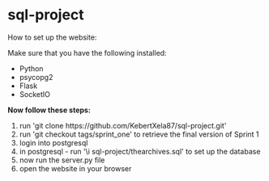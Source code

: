 # sql-project

How to set up the website:<br>

<p>
Make sure that you have the following installed:
<ul>
<li>Python</li>
<li>psycopg2</li>
<li>Flask</li>
<li>SocketIO</li>
</ul>

<b>Now follow these steps:</b>

<ol>
<li>run 'git clone https://github.com/KebertXela87/sql-project.git'</li>
<li>run 'git checkout tags/sprint_one' to retrieve the final version of Sprint 1</li>
<li>login into postgresql</li>
<li>in postgresql - run '\i sql-project/thearchives.sql' to set up the database</li>
<li>now run the server.py file</li>
<li>open the website in your browser</li>
</ol>
</p>
